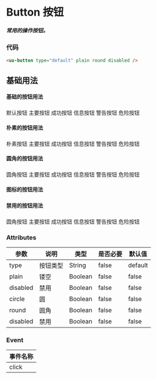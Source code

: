 # Button 按钮
##### 常用的操作按钮。
### 代码
```html
<uu-button type="default" plain round disabled />
```

## 基础用法
#### 基础的按钮用法
###
###
<uu-button type="default">默认按钮</uu-button>
<uu-button type="primary">主要按钮</uu-button>
<uu-button type="success">成功按钮</uu-button>
<uu-button type="info">信息按钮</uu-button>
<uu-button type="warn">警告按钮</uu-button>
<uu-button type="danger">危险按钮</uu-button>

#### 朴素的按钮用法
###
###
<uu-button type="default" plain>朴素按钮</uu-button>
<uu-button type="primary" plain>主要按钮</uu-button>
<uu-button type="success" plain>成功按钮</uu-button>
<uu-button type="info" plain>信息按钮</uu-button>
<uu-button type="warn" plain>警告按钮</uu-button>
<uu-button type="danger" plain>危险按钮</uu-button>

#### 圆角的按钮用法
###
###
<uu-button type="default" round>圆角按钮</uu-button>
<uu-button type="primary" round>主要按钮</uu-button>
<uu-button type="success" round>成功按钮</uu-button>
<uu-button type="info" round>信息按钮</uu-button>
<uu-button type="warn" round>警告按钮</uu-button>
<uu-button type="danger" round>危险按钮</uu-button>

#### 图标的按钮用法
###
<uu-button type="default" circle class="uui-icon-edit"></uu-button>
<uu-button type="primary" circle class="uui-icon-check"></uu-button>
<uu-button type="success" circle class="uui-icon-delete"></uu-button>
<uu-button type="info" circle class="uui-icon-remove"></uu-button>
<uu-button type="warn" circle class="uui-icon-setting"></uu-button>
<uu-button type="danger" circle class="uui-icon-success"></uu-button>



#### 禁用的按钮用法
###
###

<uu-button type="default" disabled>圆角按钮</uu-button>
<uu-button type="primary" disabled>主要按钮</uu-button>
<uu-button type="success" disabled>成功按钮</uu-button>
<uu-button type="info" disabled>信息按钮</uu-button>
<uu-button type="warn" disabled>警告按钮</uu-button>
<uu-button type="danger" disabled>危险按钮</uu-button>


### Attributes
| 参数 | 说明 | 类型 | 是否必要 | 默认值 |
| --- | --- | --- | --- | --- | 
| type | 按钮类型 | String | false | default |
| plain | 镂空 | Boolean | false | false |
| disabled | 禁用 | Boolean | false | false |
| circle | 圆 | Boolean | false | false |
| round | 圆角 | Boolean | false | false |
| disabled | 禁用 | Boolean | false | false

### Event
| 事件名称 |
| ----- | 
| click |